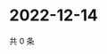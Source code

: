 # 2022-12-14

共 0 条

<!-- BEGIN WEIBO -->
<!-- 最后更新时间 Wed Dec 14 2022 00:20:32 GMT+0800 (China Standard Time) -->

<!-- END WEIBO -->
